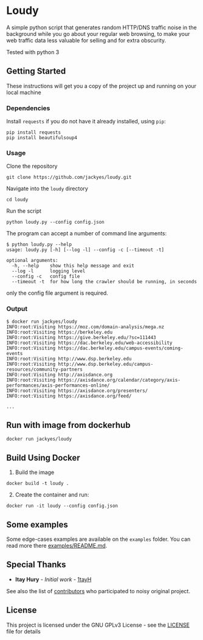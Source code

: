 
# Loudy

A simple python script that generates random HTTP/DNS traffic noise in the background while you go about your regular web browsing, to make your web traffic data less valuable for selling and for extra obscurity.

Tested with python 3

## Getting Started

These instructions will get you a copy of the project up and running on your local machine

### Dependencies

Install `requests` if you do not have it already installed, using `pip`:

```
pip install requests
pip install beautifulsoup4
```

### Usage

Clone the repository
```
git clone https://github.com/jackyes/loudy.git
```

Navigate into the `loudy` directory
```
cd loudy
```

Run the script

```
python loudy.py --config config.json
```

The program can accept a number of command line arguments:
```
$ python loudy.py --help
usage: loudy.py [-h] [--log -l] --config -c [--timeout -t]

optional arguments:
  -h, --help    show this help message and exit
  --log -l      logging level
  --config -c   config file
  --timeout -t  for how long the crawler should be running, in seconds
```
only the config file argument is required.

###  Output
```
$ docker run jackyes/loudy
INFO:root:Visiting https://moz.com/domain-analysis/mega.nz
INFO:root:Visiting https://berkeley.edu
INFO:root:Visiting https://give.berkeley.edu/?sc=111443
INFO:root:Visiting https://dac.berkeley.edu/web-accessibility
INFO:root:Visiting https://dac.berkeley.edu/campus-events/coming-events
INFO:root:Visiting http://www.dsp.berkeley.edu
INFO:root:Visiting http://www.dsp.berkeley.edu/campus-resources/community-partners
INFO:root:Visiting http://axisdance.org
INFO:root:Visiting https://axisdance.org/calendar/category/axis-performances/axis-performances-online/
INFO:root:Visiting https://axisdance.org/presenters/
INFO:root:Visiting https://axisdance.org/feed/

...
```

## Run with image from dockerhub

`docker run jackyes/loudy`  
  
## Build Using Docker

1. Build the image

`docker build -t loudy .`

2. Create the container and run:

`docker run -it loudy --config config.json`

## Some examples

Some edge-cases examples are available on the `examples` folder. You can read more there [examples/README.md](examples/README.md).

## Special Thanks

* **Itay Hury** - *Initial work* - [1tayH](https://github.com/1tayH)

See also the list of [contributors](https://github.com/1tayH/Noisy/contributors) who participated to noisy original project.

## License

This project is licensed under the GNU GPLv3 License - see the [LICENSE](LICENSE) file for details
